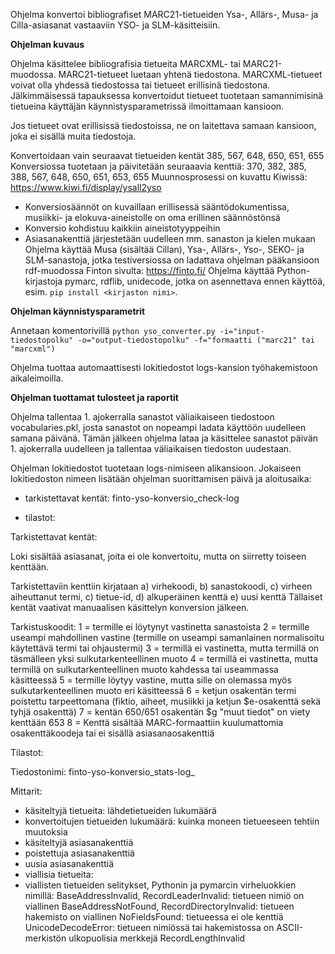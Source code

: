 Ohjelma konvertoi bibliografiset MARC21-tietueiden Ysa-, Allärs-, Musa- ja Cilla-asiasanat vastaaviin YSO- ja SLM-käsitteisiin.

**Ohjelman kuvaus**

Ohjelma käsittelee bibliografisia tietueita MARCXML- tai MARC21-muodossa. MARC21-tietueet luetaan yhtenä tiedostona. MARCXML-tietueet voivat olla yhdessä tiedostossa tai tietueet erillisinä tiedostona. Jälkimmäisessä tapauksessa konvertoidut tietueet tuotetaan samannimisinä tietueina käyttäjän käynnistysparametrissä ilmoittamaan kansioon. 
    
Jos tietueet ovat erillisissä tiedostoissa, ne on laitettava samaan kansioon, joka ei sisällä muita tiedostoja.
    
Konvertoidaan vain seuraavat tietueiden kentät 385, 567, 648, 650, 651, 655
Konversiossa tuotetaan ja päivitetään seuraaavia kenttiä: 370, 382, 385, 388, 567, 648, 650, 651, 653, 655
Muunnosprosessi on kuvattu Kiwissä: https://www.kiwi.fi/display/ysall2yso
- Konversiosäännöt on kuvaillaan erillisessä sääntödokumentissa, musiikki- ja elokuva-aineistolle on oma erillinen säännöstönsä
- Konversio kohdistuu kaikkiin aineistotyyppeihin
- Asiasanakenttiä järjestetään uudelleen mm. sanaston ja kielen mukaan
Ohjelma käyttää Musa (sisältää Cillan), Ysa-, Allärs-, Yso-, SEKO- ja SLM-sanastoja, jotka testiversiossa on ladattava ohjelman pääkansioon rdf-muodossa Finton sivulta: https://finto.fi/
Ohjelma käyttää Python-kirjastoja pymarc, rdflib, unidecode, jotka on asennettava ennen käyttöä, esim. `pip install <kirjaston nimi>`.
    
**Ohjelman käynnistysparametrit**

Annetaan komentorivillä `python yso_converter.py -i="input-tiedostopolku" -o="output-tiedostopolku" -f="formaatti ("marc21" tai "marcxml")` 

Ohjelma tuottaa automaattisesti lokitiedostot logs-kansion työhakemistoon aikaleimoilla.
          
**Ohjelman tuottamat tulosteet ja raportit**

Ohjelma tallentaa 1. ajokerralla sanastot väliaikaiseen tiedostoon vocabularies.pkl, josta sanastot on nopeampi ladata käyttöön uudelleen samana päivänä. Tämän jälkeen ohjelma lataa ja käsittelee sanastot päivän 1. ajokerralla uudelleen ja tallentaa väliaikaisen tiedoston uudestaan.

Ohjelman lokitiedostot tuotetaan logs-nimiseen alikansioon. 
Jokaiseen lokitiedoston nimeen lisätään ohjelman suorittamisen päivä ja aloitusaika:
- tarkistettavat kentät: finto-yso-konversio_check-log
    
- tilastot: 
    
Tarkistettavat kentät: 
    
Loki sisältää asiasanat, joita ei ole konvertoitu, mutta on siirretty toiseen kenttään.
    
Tarkistettaviin kenttiin kirjataan a) virhekoodi, b) sanastokoodi, c) virheen aiheuttanut termi, c) tietue-id, d) alkuperäinen kenttä e) uusi kenttä
Tällaiset kentät vaativat manuaalisen käsittelyn konversion jälkeen. 
          
Tarkistuskoodit:
1 = termille ei löytynyt vastinetta sanastoista
2 = termille useampi mahdollinen vastine (termille on useampi samanlainen normalisoitu käytettävä termi tai ohjaustermi) 
3 = termillä ei vastinetta, mutta termillä on täsmälleen yksi sulkutarkenteellinen muoto
4 = termillä ei vastinetta, mutta termillä on sulkutarkenteellinen muoto kahdessa tai useammassa käsitteessä
5 = termille löytyy vastine, mutta sille on olemassa myös sulkutarkenteellinen muoto eri käsitteessä
6 = ketjun osakentän termi poistettu tarpeettomana (fiktio, aiheet, musiikki ja ketjun $e-osakenttä sekä tyhjä osakenttä)
7 = kentän 650/651 osakentän $g "muut tiedot" on viety kenttään 653
8 = Kenttä sisältää MARC-formaattiin kuulumattomia osakenttäkoodeja tai ei sisällä asiasanaosakenttiä
 
Tilastot:
    
Tiedostonimi: finto-yso-konversio_stats-log_
    
Mittarit:
        
- käsiteltyjä tietueita: lähdetietueiden lukumäärä
- konvertoitujen tietueiden lukumäärä: kuinka moneen tietueeseen tehtiin muutoksia
- käsiteltyjä asiasanakenttiä
- poistettuja asiasanakenttiä
- uusia asiasanakenttiä
- viallisia tietueita:
- viallisten tietueiden selitykset, Pythonin ja pymarcin virheluokkien nimillä:
BaseAddressInvalid, 
RecordLeaderInvalid: tietueen nimiö on viallinen
BaseAddressNotFound, 
RecordDirectoryInvalid: tietueen hakemisto on viallinen
NoFieldsFound: tietueessa ei ole kenttiä
UnicodeDecodeError: tietueen nimiössä tai hakemistossa on ASCII-merkistön ulkopuolisia merkkejä
RecordLengthInvalid
